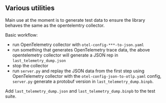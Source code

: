 ## Various utilities

Main use at the moment is to generate test data to ensure the library behaves the same as the opentelemtry collector.

Basic workflow:
- run OpenTelemetry collector with `otel-config-***-to-json.yaml`
- run something that generates OpenTelemetry trace data, the above opentelemetry collector will generate a JSON rep in `last_telemetry_dump.json`
- stop the collector
- run `server.py` and replay the JSON data from the first step using OpenTelemetry collector with the `otel-config-json-to-otlp.yaml` config, `server.py` generate a protobuf version in `last_telemetry_dump.binpb`.

Add `last_telemetry_dump.json` and `last_telemetry_dump.binpb` to the test suite.
